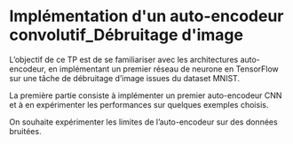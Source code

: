 # Implémentation d'un auto-encodeur convolutif_Débruitage d'image

L’objectif de ce TP est de se familiariser avec les architectures auto-encodeur, en implémentant un premier réseau de neurone en TensorFlow sur une tâche de débruitage d’image issues du dataset MNIST.

La première partie consiste à implémenter un premier auto-encodeur CNN et à en expérimenter les performances sur quelques exemples choisis.

On souhaite expérimenter les limites de l’auto-encodeur sur des données bruitées.
